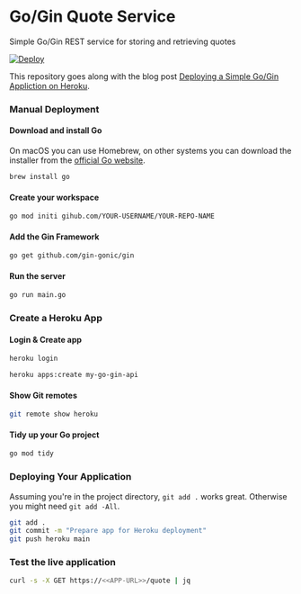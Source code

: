 # Go/Gin Quote Service

Simple Go/Gin REST service for storing and retrieving quotes


[![Deploy](https://www.herokucdn.com/deploy/button.svg)](https://www.heroku.com/deploy?template=https://github.com/heroku-examples/go-gin)

This repository goes along with the blog post [Deploying a Simple Go/Gin Appliction on Heroku](https://www.heroku.com/blog/deploying-simple-go-gin-application-on-heroku/).

### Manual Deployment

#### Download and install Go

On macOS you can use Homebrew, on other systems you can download the installer from the [official Go website](https://golang.org/dl/).

```bash
brew install go
```

#### Create your workspace
```bash
go mod initi gihub.com/YOUR-USERNAME/YOUR-REPO-NAME
```

#### Add the Gin Framework
```bash
go get github.com/gin-gonic/gin
```

#### Run the server
```bash
go run main.go
```

### Create a Heroku App
#### Login & Create app
```bash
heroku login

heroku apps:create my-go-gin-api
```

#### Show Git remotes
```bash
git remote show heroku
```

#### Tidy up your Go project
```bash
go mod tidy
```

### Deploying Your Application
Assuming you're in the project directory, `git add .` works great. Otherwise you might need `git add -All`.
```bash
git add .
git commit -m "Prepare app for Heroku deployment"
git push heroku main 
```

### Test the live application
```bash
curl -s -X GET https://<<APP-URL>>/quote | jq
```
